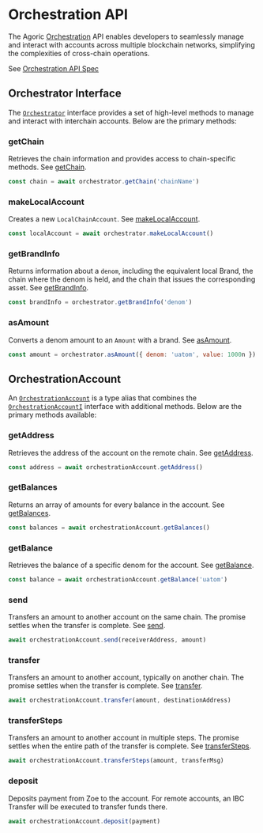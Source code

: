 # Orchestration API

The Agoric [Orchestration](/glossary/#orchestration) API enables developers to seamlessly manage and interact with accounts across multiple blockchain networks, simplifying the complexities of cross-chain operations.

See [Orchestration API Spec](https://agoric-sdk.pages.dev/modules/_agoric_orchestration)

## Orchestrator Interface

The [`Orchestrator`](https://agoric-sdk.pages.dev/interfaces/_agoric_orchestration.Orchestrator) interface provides a set of high-level methods to manage and interact with interchain accounts. Below are the primary methods:

### getChain

Retrieves the chain information and provides access to chain-specific methods. See [getChain](https://agoric-sdk.pages.dev/interfaces/_agoric_orchestration.Orchestrator#getChain).

```javascript
const chain = await orchestrator.getChain('chainName')
```

### makeLocalAccount

Creates a new `LocalChainAccount`. See [makeLocalAccount](https://agoric-sdk.pages.dev/interfaces/_agoric_orchestration.Orchestrator#makeLocalAccount).

```javascript
const localAccount = await orchestrator.makeLocalAccount()
```

### getBrandInfo

Returns information about a `denom`, including the equivalent local Brand, the chain where the denom is held, and the chain that issues the corresponding asset. See [getBrandInfo](https://agoric-sdk.pages.dev/interfaces/_agoric_orchestration.Orchestrator#getBrandInfo).

```javascript
const brandInfo = orchestrator.getBrandInfo('denom')
```

### asAmount

Converts a denom amount to an `Amount` with a brand. See [asAmount](https://agoric-sdk.pages.dev/interfaces/_agoric_orchestration.Orchestrator#asAmount).

```javascript
const amount = orchestrator.asAmount({ denom: 'uatom', value: 1000n })
```

## OrchestrationAccount

An [`OrchestrationAccount`](https://agoric-sdk.pages.dev/types/_agoric_orchestration.OrchestrationAccount) is a type alias that combines the [`OrchestrationAccountI`](https://agoric-sdk.pages.dev/interfaces/_agoric_orchestration.OrchestrationAccountI) interface with additional methods. Below are the primary methods available:

### getAddress

Retrieves the address of the account on the remote chain. See [getAddress](https://agoric-sdk.pages.dev/interfaces/_agoric_orchestration.OrchestrationAccountI#getAddress).

```javascript
const address = await orchestrationAccount.getAddress()
```

### getBalances

Returns an array of amounts for every balance in the account. See [getBalances](https://agoric-sdk.pages.dev/interfaces/_agoric_orchestration.OrchestrationAccountI#getBalances).

```javascript
const balances = await orchestrationAccount.getBalances()
```

### getBalance

Retrieves the balance of a specific denom for the account. See [getBalance](https://agoric-sdk.pages.dev/interfaces/_agoric_orchestration.OrchestrationAccountI#getBalance).

```javascript
const balance = await orchestrationAccount.getBalance('uatom')
```

### send

Transfers an amount to another account on the same chain. The promise settles when the transfer is complete. See [send](https://agoric-sdk.pages.dev/interfaces/_agoric_orchestration.OrchestrationAccountI#send).

```javascript
await orchestrationAccount.send(receiverAddress, amount)
```

### transfer

Transfers an amount to another account, typically on another chain. The promise settles when the transfer is complete. See [transfer](https://agoric-sdk.pages.dev/interfaces/_agoric_orchestration.OrchestrationAccountI#transfer).

```javascript
await orchestrationAccount.transfer(amount, destinationAddress)
```

### transferSteps

Transfers an amount to another account in multiple steps. The promise settles when the entire path of the transfer is complete. See [transferSteps](https://agoric-sdk.pages.dev/interfaces/_agoric_orchestration.OrchestrationAccountI#transferSteps).

```javascript
await orchestrationAccount.transferSteps(amount, transferMsg)
```

### deposit

Deposits payment from Zoe to the account. For remote accounts, an IBC Transfer will be executed to transfer funds there.

```javascript
await orchestrationAccount.deposit(payment)
```
